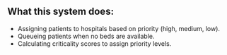 

## What this system does:

* Assigning patients to hospitals based on priority (high, medium, low).
* Queueing patients when no beds are available.
* Calculating criticality scores to assign priority levels.



